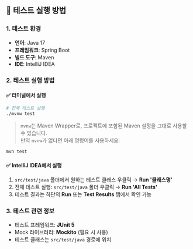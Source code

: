 ## 🧪 테스트 실행 방법

### 1. 테스트 환경
- **언어**: Java 17  
- **프레임워크**: Spring Boot  
- **빌드 도구**: Maven  
- **IDE**: IntelliJ IDEA  

### 2. 테스트 실행 방법

#### ✅ 터미널에서 실행
```bash
# 전체 테스트 실행
./mvnw test
```
> `mvnw`는 Maven Wrapper로, 프로젝트에 포함된 Maven 설정을 그대로 사용할 수 있습니다.  
> 만약 `mvnw`가 없다면 아래 명령어를 사용하세요:
```bash
mvn test
```

#### ✅ IntelliJ IDEA에서 실행
1. `src/test/java` 폴더에서 원하는 테스트 클래스 우클릭 → **Run '클래스명'**
2. 전체 테스트 실행: `src/test/java` 폴더 우클릭 → **Run 'All Tests'**
3. 테스트 결과는 하단의 **Run** 또는 **Test Results** 탭에서 확인 가능

### 3. 테스트 관련 정보
- 테스트 프레임워크: **JUnit 5**
- Mock 라이브러리: **Mockito** (필요 시 사용)
- 테스트 클래스는 `src/test/java` 경로에 위치